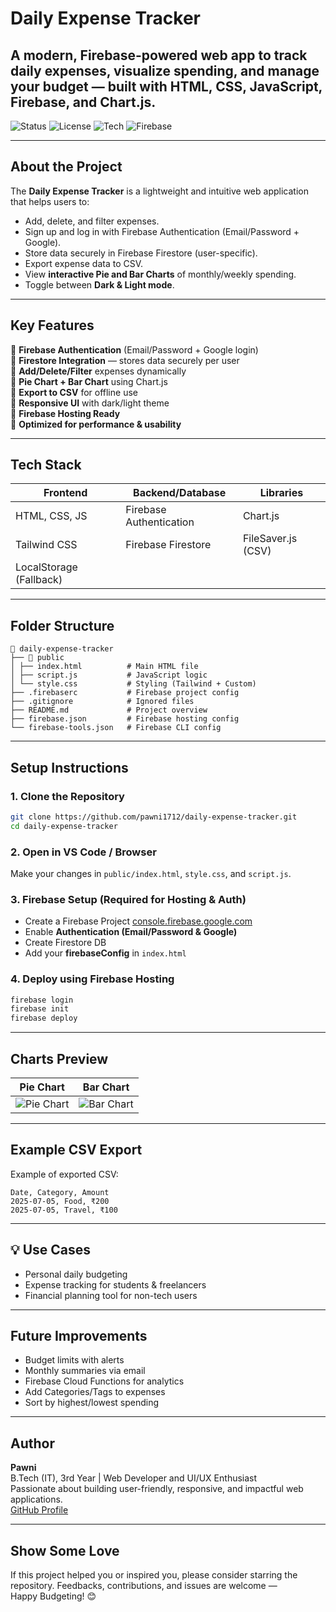 #  Daily Expense Tracker

A modern, Firebase-powered web app to **track daily expenses**, visualize spending, and manage your budget — built with **HTML, CSS, JavaScript, Firebase, and Chart.js**.
---
![Status](https://img.shields.io/badge/status-active-brightgreen)
![License](https://img.shields.io/badge/license-MIT-blue)
![Tech](https://img.shields.io/badge/Built%20with-HTML%2C%20CSS%2C%20JS-orange)
![Firebase](https://img.shields.io/badge/Powered%20by-Firebase-yellow)

---

##  About the Project

The **Daily Expense Tracker** is a lightweight and intuitive web application that helps users to:

* Add, delete, and filter expenses.
* Sign up and log in with Firebase Authentication (Email/Password + Google).
* Store data securely in Firebase Firestore (user-specific).
* Export expense data to CSV.
* View **interactive Pie and Bar Charts** of monthly/weekly spending.
* Toggle between **Dark & Light mode**.

---

##  Key Features

🔹 **Firebase Authentication** (Email/Password + Google login)<br>
🔹 **Firestore Integration** — stores data securely per user<br>
🔹 **Add/Delete/Filter** expenses dynamically<br>
🔹 **Pie Chart + Bar Chart** using Chart.js<br>
🔹 **Export to CSV** for offline use<br>
🔹 **Responsive UI** with dark/light theme<br>
🔹 **Firebase Hosting Ready**<br>
🔹 **Optimized for performance & usability**

---

##  Tech Stack

| Frontend                | Backend/Database        | Libraries          |
| ----------------------- | ----------------------- | ------------------ |
| HTML, CSS, JS           | Firebase Authentication | Chart.js           |
| Tailwind CSS            | Firebase Firestore      | FileSaver.js (CSV) |
| LocalStorage (Fallback) |                         |                    |

---

##  Folder Structure

```
📁 daily-expense-tracker
├── 📁 public
│ ├── index.html          # Main HTML file
│ ├── script.js           # JavaScript logic
│ └── style.css           # Styling (Tailwind + Custom)
├── .firebaserc           # Firebase project config
├── .gitignore            # Ignored files
├── README.md             # Project overview
├── firebase.json         # Firebase hosting config
└── firebase-tools.json   # Firebase CLI config
```

---

##  Setup Instructions

### 1. Clone the Repository

```bash
git clone https://github.com/pawni1712/daily-expense-tracker.git
cd daily-expense-tracker
```

### 2. Open in VS Code / Browser

Make your changes in `public/index.html`, `style.css`, and `script.js`.

### 3. Firebase Setup (Required for Hosting & Auth)

* Create a Firebase Project [console.firebase.google.com](https://console.firebase.google.com)
* Enable **Authentication (Email/Password & Google)**
* Create Firestore DB
* Add your **firebaseConfig** in `index.html`

### 4. Deploy using Firebase Hosting

```bash
firebase login
firebase init
firebase deploy
```

---

##  Charts Preview

| Pie Chart  | Bar Chart  |
|-------------|--------------|
| ![Pie Chart](./public/images/Screenshot%202025-07-07%20211237.png) | ![Bar Chart](./public/images/Screenshot%202025-07-07%20211301.png) |


---

##  Example CSV Export

Example of exported CSV:

```
Date, Category, Amount
2025-07-05, Food, ₹200
2025-07-05, Travel, ₹100
```

---

## 💡 Use Cases

* Personal daily budgeting
* Expense tracking for students & freelancers
* Financial planning tool for non-tech users

---

##  Future Improvements

* Budget limits with alerts
* Monthly summaries via email
* Firebase Cloud Functions for analytics
* Add Categories/Tags to expenses
* Sort by highest/lowest spending

---

## Author

**Pawni**  
B.Tech (IT), 3rd Year | Web Developer and UI/UX Enthusiast  
Passionate about building user-friendly, responsive, and impactful web applications.    
[GitHub Profile](https://github.com/pawni1712)


---

##  Show Some Love

If this project helped you or inspired you, please consider starring the repository.
Feedbacks, contributions, and issues are welcome — Happy Budgeting! 😊
